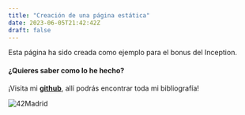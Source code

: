 ```yaml
---
title: "Creación de una página estática"
date: 2023-06-05T21:42:42Z
draft: false
---
```


Esta página ha sido creada como ejemplo para el bonus del Inception.

#### ¿Quieres saber como lo he hecho?

¡Visita mi **[github](https://github.com/Sefy-j)**, allí podrás encontrar toda mi bibliografía!

![42Madrid](/42Madrid.jpg)
